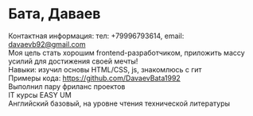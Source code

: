 # Бата, Даваев  
Контактная информация: тел: +79996793614, email: davaevb92@gmail.com  
Моя цель стать хорошим frontend-разработчиком, приложить массу усилий для достижения своей мечты!  
Навыки: изучил основы HTML/CSS, js, знакомлюсь с гит  
Примеры кода: https://github.com/DavaevBata1992  
Выполнил пару фриланс проектов  
IT курсы EASY UM  
Английский базовый, на уровне чтения технической литературы  
